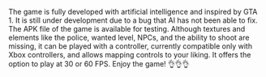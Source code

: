 The game is fully developed with artificial intelligence and inspired by GTA 1. It is still under development due to a bug that AI has not been able to fix. The APK file of the game is available for testing. Although textures and elements like the police, wanted level, NPCs, and the ability to shoot are missing, it can be played with a controller, currently compatible only with Xbox controllers, and allows mapping controls to your liking. It offers the option to play at 30 or 60 FPS. Enjoy the game! 👌👌👌
